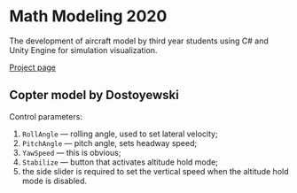 # Math Modeling 2020

The development of aircraft model by third year students using C# and Unity Engine for simulation visualization.

[Project page](https://antoidco.github.io/MM-2020) <br>

Copter model by Dostoyewski
---------------------------
Control parameters:<br>
1. `RollAngle` — rolling angle, used to set lateral velocity;<br>
2. `PitchAngle` — pitch angle, sets headway speed;<br>
3. `YawSpeed` — this is obvious;<br>
4. `Stabilize` — button that activates altitude hold mode;<br>
5. the side slider is required to set the vertical speed when the altitude hold mode is disabled. 